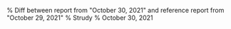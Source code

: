 % Diff between report from "October 30, 2021" and reference report from "October 29, 2021"
% Strudy
% October 30, 2021


